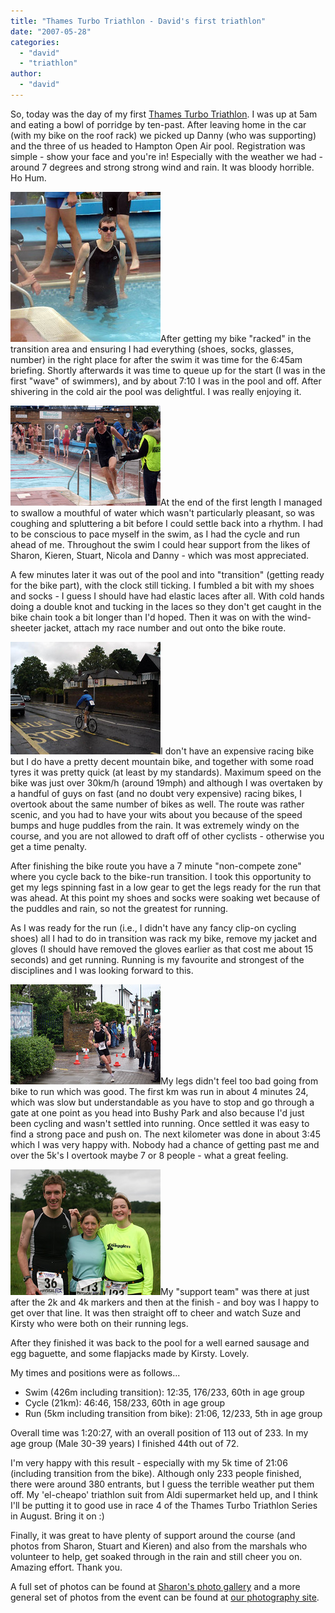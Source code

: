 ```yaml
---
title: "Thames Turbo Triathlon - David's first triathlon"
date: "2007-05-28"
categories: 
  - "david"
  - "triathlon"
author:
  - "david"
---
```


So, today was the day of my first [Thames Turbo Triathlon](http://www.thamesturbo.co.uk/club/?page_id=2). I was up at 5am and eating a bowl of porridge by ten-past. After leaving home in the car (with my bike on the roof rack) we picked up Danny (who was supporting) and the three of us headed to Hampton Open Air pool. Registration was simple - show your face and you're in! Especially with the weather we had - around 7 degrees and strong strong wind and rain. It was bloody horrible. Ho Hum.

![](/images/2007/518419016_095c9cbb61_m.jpg)After getting my bike "racked" in the transition area and ensuring I had everything (shoes, socks, glasses, number) in the right place for after the swim it was time for the 6:45am briefing. Shortly afterwards it was time to queue up for the start (I was in the first "wave" of swimmers), and by about 7:10 I was in the pool and off. After shivering in the cold air the pool was delightful. I was really enjoying it.

![](/images/2007/517856917_6449c3025c_m.jpg)At the end of the first length I managed to swallow a mouthful of water which wasn't particularly pleasant, so was coughing and spluttering a bit before I could settle back into a rhythm. I had to be conscious to pace myself in the swim, as I had the cycle and run ahead of me. Throughout the swim I could hear support from the likes of Sharon, Kieren, Stuart, Nicola and Danny - which was most appreciated.

A few minutes later it was out of the pool and into "transition" (getting ready for the bike part), with the clock still ticking. I fumbled a bit with my shoes and socks - I guess I should have had elastic laces after all. With cold hands doing a double knot and tucking in the laces so they don't get caught in the bike chain took a bit longer than I'd hoped. Then it was on with the wind-sheeter jacket, attach my race number and out onto the bike route.

![](/images/2007/518463625_97a21c9dec_m.jpg)I don't have an expensive racing bike but I do have a pretty decent mountain bike, and together with some road tyres it was pretty quick (at least by my standards). Maximum speed on the bike was just over 30km/h (around 19mph) and although I was overtaken by a handful of guys on fast (and no doubt very expensive) racing bikes, I overtook about the same number of bikes as well. The route was rather scenic, and you had to have your wits about you because of the speed bumps and huge puddles from the rain. It was extremely windy on the course, and you are not allowed to draft off of other cyclists - otherwise you get a time penalty.

After finishing the bike route you have a 7 minute "non-compete zone" where you cycle back to the bike-run transition. I took this opportunity to get my legs spinning fast in a low gear to get the legs ready for the run that was ahead. At this point my shoes and socks were soaking wet because of the puddles and rain, so not the greatest for running.

As I was ready for the run (i.e., I didn't have any fancy clip-on cycling shoes) all I had to do in transition was rack my bike, remove my jacket and gloves (I should have removed the gloves earlier as that cost me about 15 seconds) and get running. Running is my favourite and strongest of the disciplines and I was looking forward to this.

![](/images/2007/517902135_178fc7c187_m.jpg)My legs didn't feel too bad going from bike to run which was good. The first km was run in about 4 minutes 24, which was slow but understandable as you have to stop and go through a gate at one point as you head into Bushy Park and also because I'd just been cycling and wasn't settled into running. Once settled it was easy to find a strong pace and push on. The next kilometer was done in about 3:45 which I was very happy with. Nobody had a chance of getting past me and over the 5k's I overtook maybe 7 or 8 people - what a great feeling.

![](/images/2007/517914305_218253f558_m.jpg)My "support team" was there at just after the 2k and 4k markers and then at the finish - and boy was I happy to get over that line. It was then straight off to cheer and watch Suze and Kirsty who were both on their running legs.

After they finished it was back to the pool for a well earned sausage and egg baguette, and some flapjacks made by Kirsty. Lovely.

My times and positions were as follows...

- Swim (426m including transition): 12:35, 176/233, 60th in age group
- Cycle (21km): 46:46, 158/233, 60th in age group
- Run (5km including transition from bike): 21:06, 12/233, 5th in age group

Overall time was 1:20:27, with an overall position of 113 out of 233. In my age group (Male 30-39 years) I finished 44th out of 72.

I'm very happy with this result - especially with my 5k time of 21:06 (including transition from the bike). Although only 233 people finished, there were around 380 entrants, but I guess the terrible weather put them off. My 'el-cheapo' triathlon suit from Aldi supermarket held up, and I think I'll be putting it to good use in race 4 of the Thames Turbo Triathlon Series in August. Bring it on :)

Finally, it was great to have plenty of support around the course (and photos from Sharon, Stuart and Kieren) and also from the marshals who volunteer to help, get soaked through in the rain and still cheer you on. Amazing effort. Thank you.

A full set of photos can be found at [Sharon's photo gallery](http://www.sharonrowe.co.uk/photos/2007/72157600276583929/) and a more general set of photos from the event can be found at [our photography site](http://rowephoto.co.uk/photos/72157600277475560/).
